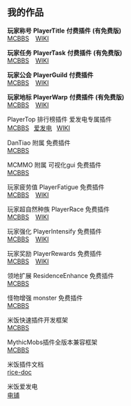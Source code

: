## 我的作品

**玩家称号**  **PlayerTitle** **付费插件** **(有免费版)**  
[MCBBS](https://www.mcbbs.net/thread-1004671-1-1.html) &ensp;
[WIKI](PlayerTitle3/zh_CN/)

**玩家任务** **PlayerTask** **付费插件** **(有免费版)**    
[MCBBS](https://www.mcbbs.net/thread-1084534-1-1.html) &ensp;
[WIKI](PlayerTask/zh_CN/)

**玩家公会** **PlayerGuild** **付费插件**   
[MCBBS](https://www.mcbbs.net/thread-1297813-1-1.html) &ensp;
[WIKI](PlayerGuild/zh_CN/)

**玩家地标** **PlayerWarp** **付费插件** **(有免费版)**  
[MCBBS](https://www.mcbbs.net/thread-1369714-1-1.html)  &ensp;
[WIKI](PlayerWarp/zh_CN/)

PlayerTop 排行榜插件 爱发电专属插件  
[MCBBS](https://www.mcbbs.net/thread-1351130-1-1.html)&ensp;
[爱发电](https://afdian.net/item?plan_id=3ccf4a54e3f611ec984c52540025c377)&ensp;
[WIKI](PlayerTop/zh_CN/)

DanTiao 附属 免费插件  
[MCBBS](https://www.mcbbs.net/thread-1052788-1-1.html)

MCMMO 附属 可视化gui 免费插件  
[MCBBS](https://www.mcbbs.net/thread-1300127-1-1.html)

玩家疲劳值 PlayerFatigue 免费插件  
[MCBBS](https://www.mcbbs.net/thread-1101322-1-1.html) &ensp;
[WIKI](PlayerFatigue/zh_CN/)

玩家超自然种族 PlayerRace 免费插件  
[MCBBS](https://www.mcbbs.net/thread-1149860-1-1.html) &ensp;
[WIKI](PlayerRace/zh_CN/)

玩家强化 PlayerIntensify 免费插件  
[MCBBS](https://www.mcbbs.net/thread-1198166-1-1.html) &ensp;
[WIKI](PlayerIntensify/zh_CN/)

玩家奖励 PlayerRewards 免费插件  
[MCBBS](https://www.mcbbs.net/thread-1285222-1-1.html) &ensp;
[WIKI](PlayerRewards/zh_CN/)

领地扩展 ResidenceEnhance 免费插件  
[MCBBS](https://www.mcbbs.net/thread-1206203-1-1.html) &ensp;

怪物增强 monster 免费插件  
[MCBBS](https://www.mcbbs.net/thread-963507-1-1.html)

米饭快速插件开发框架  
[MCBBS](https://www.mcbbs.net/thread-1254437-1-1.html)

MythicMobs插件全版本兼容框架  
[MCBBS](https://www.mcbbs.net/thread-1320430-1-1.html)

米饭插件文档  
[rice-doc](https://ricedoc.handyplus.cn)

米饭爱发电  
[电铺](https://afdian.net/@PlayerTitle?tab=shop)